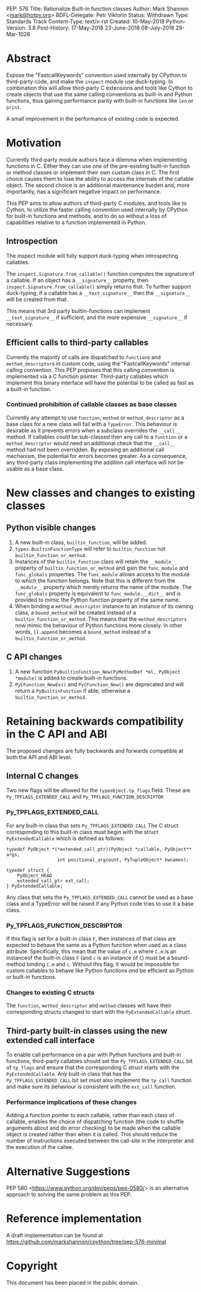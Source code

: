 PEP: 576 Title: Rationalize Built-in function classes Author: Mark
Shannon \<<mark@hotpy.org>\> BDFL-Delegate: Petr Viktorin Status:
Withdrawn Type: Standards Track Content-Type: text/x-rst Created:
10-May-2018 Python-Version: 3.8 Post-History: 17-May-2018 23-June-2018
08-July-2018 29-Mar-1028

Abstract
========

Expose the \"FastcallKeywords\" convention used internally by CPython to
third-party code, and make the `inspect` module use duck-typing. In
combination this will allow third-party C extensions and tools like
Cython to create objects that use the same calling conventions as
built-in and Python functions, thus gaining performance parity with
built-in functions like `len` or `print`.

A small improvement in the performance of existing code is expected.

Motivation
==========

Currently third-party module authors face a dilemma when implementing
functions in C. Either they can use one of the pre-existing built-in
function or method classes or implement their own custom class in C. The
first choice causes them to lose the ability to access the internals of
the callable object. The second choice is an additional maintenance
burden and, more importantly, has a significant negative impact on
performance.

This PEP aims to allow authors of third-party C modules, and tools like
to Cython, to utilize the faster calling convention used internally by
CPython for built-in functions and methods, and to do so without a loss
of capabilities relative to a function implemented in Python.

Introspection
-------------

The inspect module will fully support duck-typing when introspecting
callables.

The `inspect.Signature.from_callable()` function computes the signature
of a callable. If an object has a `__signature__` property, then
`inspect.Signature.from_callable()` simply returns that. To further
support duck-typing, if a callable has a `__text_signature__` then the
`__signature__` will be created from that.

This means that 3rd party builtin-functions can implement
`__text_signature__` if sufficient, and the more expensive
`__signature__` if necessary.

Efficient calls to third-party callables
----------------------------------------

Currently the majority of calls are dispatched to `function`s and
`method_descriptor`s in custom code, using the \"FastcallKeywords\"
internal calling convention. This PEP proposes that this calling
convention is implemented via a C function pointer. Third-party
callables which implement this binary interface will have the potential
to be called as fast as a built-in function.

### Continued prohibition of callable classes as base classes

Currently any attempt to use `function`, `method` or `method_descriptor`
as a base class for a new class will fail with a `TypeError`. This
behaviour is desirable as it prevents errors when a subclass overrides
the `__call__` method. If callables could be sub-classed then any call
to a `function` or a `method_descriptor` would need an additional check
that the `__call__` method had not been overridden. By exposing an
additional call mechanism, the potential for errors becomes greater. As
a consequence, any third-party class implementing the addition call
interface will not be usable as a base class.

New classes and changes to existing classes
===========================================

Python visible changes
----------------------

1.  A new built-in class, `builtin_function`, will be added.
2.  `types.BuiltinFunctionType` will refer to `builtin_function` not
    `builtin_function_or_method`.
3.  Instances of the `builtin_function` class will retain the
    `__module__` property of `builtin_function_or_method` and gain the
    `func_module` and `func_globals` properties. The `func_module`
    allows access to the module to which the function belongs. Note that
    this is different from the `__module__` property which merely
    returns the name of the module. The `func_globals` property is
    equivalent to `func_module.__dict__` and is provided to mimic the
    Python function property of the same name.
4.  When binding a `method_descriptor` instance to an instance of its
    owning class, a `bound_method` will be created instead of a
    `builtin_function_or_method`. This means that the
    `method_descriptors` now mimic the behaviour of Python functions
    more closely. In other words, `[].append` becomes a `bound_method`
    instead of a `builtin_function_or_method`.

C API changes
-------------

1.  A new function
    `PyBuiltinFunction_New(PyMethodDef *ml, PyObject *module)` is added
    to create built-in functions.
2.  `PyCFunction_NewEx()` and `PyCFunction_New()` are deprecated and
    will return a `PyBuiltinFunction` if able, otherwise a
    `builtin_function_or_method`.

Retaining backwards compatibility in the C API and ABI
======================================================

The proposed changes are fully backwards and forwards compatible at both
the API and ABI level.

Internal C changes
------------------

Two new flags will be allowed for the `typeobject.tp_flags` field. These
are `Py_TPFLAGS_EXTENDED_CALL` and `Py_TPFLAGS_FUNCTION_DESCRIPTOR`

### Py\_TPFLAGS\_EXTENDED\_CALL

For any built-in class that sets `Py_TPFLAGS_EXTENDED_CALL` The C struct
corresponding to this built-in class must begin with the struct
`PyExtendedCallable` which is defined as follows:

    typedef PyObject *(*extended_call_ptr)(PyObject *callable, PyObject** args,
                       int positional_argcount, PyTupleObject* kwnames);

    typedef struct {
        PyObject_HEAD
        extended_call_ptr ext_call;
    } PyExtendedCallable;

Any class that sets the `Py_TPFLAGS_EXTENDED_CALL` cannot be used as a
base class and a TypeError will be raised if any Python code tries to
use it a base class.

### Py\_TPFLAGS\_FUNCTION\_DESCRIPTOR

If this flag is set for a built-in class `F`, then instances of that
class are expected to behave the same as a Python function when used as
a class attribute. Specifically, this mean that the value of `c.m` where
`C.m` is an instanceof the built-in class `F` (and `c` is an instance of
`C`) must be a bound-method binding `C.m` and `c`. Without this flag, it
would be impossible for custom callables to behave like Python functions
*and* be efficient as Python or built-in functions.

### Changes to existing C structs

The `function`, `method_descriptor` and `method` classes will have their
corresponding structs changed to start with the `PyExtendedCallable`
struct.

Third-party built-in classes using the new extended call interface
------------------------------------------------------------------

To enable call performance on a par with Python functions and built-in
functions, third-party callables should set the
`Py_TPFLAGS_EXTENDED_CALL` bit of `tp_flags` and ensure that the
corresponding C struct starts with the `PyExtendedCallable`. Any
built-in class that has the `Py_TPFLAGS_EXTENDED_CALL` bit set must also
implement the `tp_call` function and make sure its behaviour is
consistent with the `ext_call` function.

### Performance implications of these changes

Adding a function pointer to each callable, rather than each class of
callable, enables the choice of dispatching function (the code to
shuffle arguments about and do error checking) to be made when the
callable object is created rather than when it is called. This should
reduce the number of instructions executed between the call-site in the
interpreter and the execution of the callee.

Alternative Suggestions
=======================

PEP 580 \<<https://www.python.org/dev/peps/pep-0580/>\> is an
alternative approach to solving the same problem as this PEP.

Reference implementation
========================

A draft implementation can be found at
<https://github.com/markshannon/cpython/tree/pep-576-minimal>

Copyright
=========

This document has been placed in the public domain.
